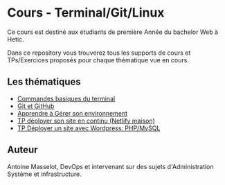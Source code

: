 # Cours - Terminal/Git/Linux

Ce cours est destiné aux étudiants de première Année du bachelor Web à Hetic.

Dans ce repository vous trouverez tous les supports de cours et TPs/Exercices proposés pour chaque thématique vue en cours.

## Les thématiques

- [Commandes basiques du terminal](./commandes-basiques)
- [Git et GitHub](./git)
- [Apprendre à Gérer son environnement](./linux/manage-environment.md)
- [TP déployer son site en continu (Netlify maison)](./linux/tp-deploy.md)
- [TP Déployer un site avec Wordpress: PHP/MySQL](./linux/tp-deploy-wordpress.md)

## Auteur

Antoine Masselot, DevOps et intervenant sur des sujets d'Administration Système et infrastructure.